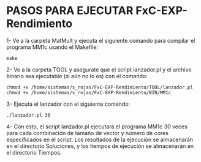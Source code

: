 # PASOS PARA EJECUTAR FxC-EXP-Rendimiento

1- Ve a la carpeta MatMult y ejecuta el siguiente comando para compilar el programa MM1c usando el Makefile:
```console
make
```

2- Ve a la carpeta TOOL y asegurate que el script lanzador.pl y el archivo binario sea ejecutable (si aún no lo es) con el comando:
```console
chmod +x /home/sistemas/s_rojas/FxC-EXP-Rendimiento/TOOL/lanzador.pl
chmod +x /home/sistemas/s_rojas/FxC-EXP-Rendimiento/BIN/MM1c
```
3- Ejecuta el lanzador con el siguiente comando:
```console
./lanzador.pl 30
```
4- Con esto, el script lanzador.pl ejecutará el programa MM1c 30 veces para cada combinación de tamaño de vector y número de cores especificados en el script. Los resultados de la ejecución se almacenarán en el directorio Soluciones, y los tiempos de ejecución se almacenarán en el directorio Tiempos.